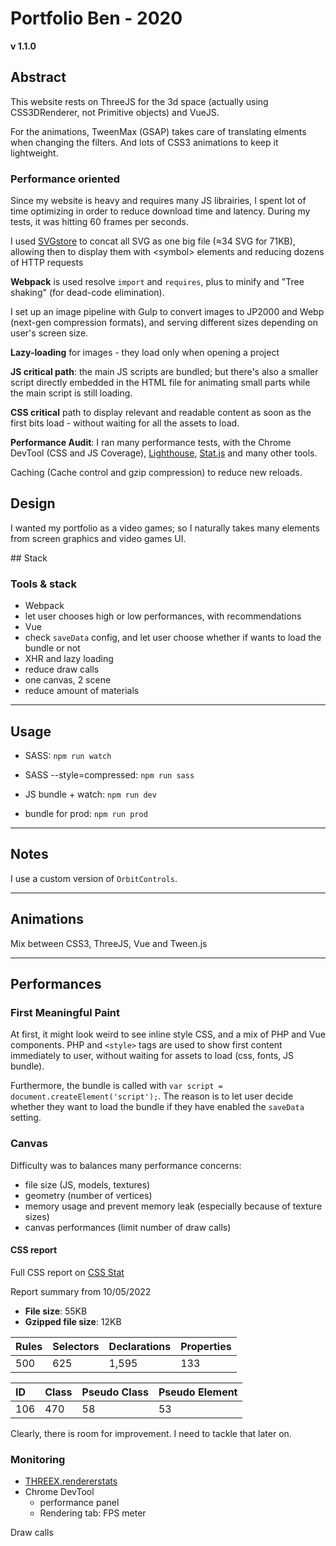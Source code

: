 # Portfolio Ben - 2020

**v 1.1.0**

## Abstract

This website rests on ThreeJS for the 3d space (actually using CSS3DRenderer, not Primitive objects) and VueJS.

For the animations, TweenMax (GSAP) takes care of translating elments when changing the filters. And lots of CSS3 animations to keep it lightweight.

### Performance oriented

Since my website is heavy and requires many JS librairies, I spent lot of time optimizing in order to reduce download time and latency. During my tests, it was hitting 60 frames per seconds.

I used [SVGstore](https://css-tricks.com/svg-symbol-good-choice-icons/) to concat all SVG as one big file (≈34 SVG for 71KB), allowing then to display them with &lt;symbol&gt; elements and reducing dozens of HTTP requests

**Webpack** is used resolve <code>import</code> and <code>requires</code>, plus to minify and \"Tree shaking\" (for dead-code elimination).

I set up an image pipeline with Gulp to convert images to JP2000 and Webp (next-gen compression formats), and serving different sizes depending on user's screen size.

**Lazy-loading** for images - they load only when opening a project

**JS critical path**: the main JS scripts are bundled; but there's also a smaller script directly embedded in the HTML file for animating small parts while the main script is still loading.

**CSS critical** path to display relevant and readable content as soon as the first bits load - without waiting for all the assets to load.

**Performance Audit**: I ran many performance tests, with the Chrome DevTool (CSS and JS Coverage), [Lighthouse](https://developers.google.com/web/tools/lighthouse/), [Stat.js](https://github.com/mrdoob/stats.js) and many other tools.

Caching (Cache control and gzip compression) to reduce new reloads.

## Design

I wanted my portfolio as a video games; so I naturally takes many elements from screen graphics and video games UI.


## Stack

### Tools & stack

- Webpack
- let user chooses high or low performances, with recommendations
- Vue
- check `saveData` config, and let user choose whether if wants to load the bundle or not
- XHR and lazy loading
- reduce draw calls
- one canvas, 2 scene
- reduce amount of materials

---

## Usage

* SASS: `npm run watch`
* SASS  --style=compressed: `npm run sass`


* JS bundle + watch: `npm run dev`
* bundle for prod: `npm run prod`

---

## Notes

I use a custom version of `OrbitControls`.

---

## Animations

Mix between CSS3, ThreeJS, Vue and Tween.js

---

## Performances

### First Meaningful Paint

At first, it might look weird to see inline style CSS, and a mix of PHP and Vue components. PHP and `<style>` tags are used to show first content immediately to user, without waiting for assets to load (css, fonts, JS bundle).

Furthermore, the bundle is called with `var script = document.createElement('script');`. The reason is to let user decide whether they want to load the bundle if they have enabled the `saveData` setting.

### Canvas

Difficulty was to balances many performance concerns:
- file size (JS, models, textures)
- geometry (number of vertices)
- memory usage and prevent memory leak (especially because of texture sizes)
- canvas performances (limit number of draw calls)


#### CSS report

Full CSS report on [CSS Stat](https://cssstats.com/stats?url=https%3A%2F%2Frichebois.fr%2F)

Report summary from 10/05/2022

* **File size**: 55KB
* **Gzipped file size**: 12KB

|Rules|Selectors|Declarations|Properties|
|:--|:--|:--|:--|
|500|625|1,595|133|

|ID|Class|Pseudo Class|Pseudo Element|
|:--|:--|:--|:--|
| 106| 470| 58| 53|

Clearly, there is room for improvement. I need to tackle that later on.


### Monitoring

- [THREEX.rendererstats](https://github.com/jeromeetienne/threex.rendererstats)
- Chrome DevTool
  - performance panel
  - Rendering tab: FPS meter

Draw calls
